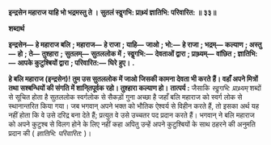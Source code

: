 **इन्द्रसेन महाराज याहि भो भद्रमस्तु ते ।** **सुतलं स्वॢगभि: प्राथ्र्यं ज्ञातिभि: परिवारित: ॥ ३३॥** 

**शब्दार्थ** 

**इन्द्रसेन—** **हे महाराज बलि** **; महाराज—** **हे राजा** **; याहि—** **जाओ** **; भो:—** **हे राजा** **; भद्रम्—** **कल्याण** **; अस्तु—** **हो** **; ते—** **तुश्हारा** **;** **सुतलम्—** **सुतललोक में** **; स्वॢगभि:—** **देवताओं द्वारा** **; प्राथ्र्यम्—** **वांछित** **; ज्ञातिभि:—** **आपके कुटुश्बियों द्वारा** **; परिवारित:—** **घिरे** **हुए।** **.** 

**हे बलि महाराज (इन्द्रसेन)! तुम उस सुतललोक में जाओ जिसकी कामना देवता भी करते** **हैं। वहाँ अपने मित्रों तथा सश्बन्धियों की संगति में शानि्तपूर्वक रहो। तुश्हारा कल्याण हो।** **तात्पर्य :** जैसाकि *स्वॢगभि: प्राथ्र्यम्* शब्दों से सूचित होता है सुतललोक स्वर्गलोक से सैकड़ों गुना अच्छा है जहाँ बलि महाराज को स्वर्ग लोक से स्थानान्तरित किया गया। जब भगवान् अपने भक्त को भौतिक ऐश्वर्य से विहीन करते हैं, तो इसका अर्थ यह नहीं होता कि वे उसे दरिद्र बना देते हैं; प्रत्युत वे उसे उच्चतर पद प्रदान करते हैं। भगवान् ने बलि महाराज को अपने कुटुश्ब से विलग होने के लिए नहीं कहा अपितु उन्हें अपने कुटुश्बियों के साथ ठहरने की अनुमति प्रदान की ( *ज्ञातिभि: परिवारित:* )।  